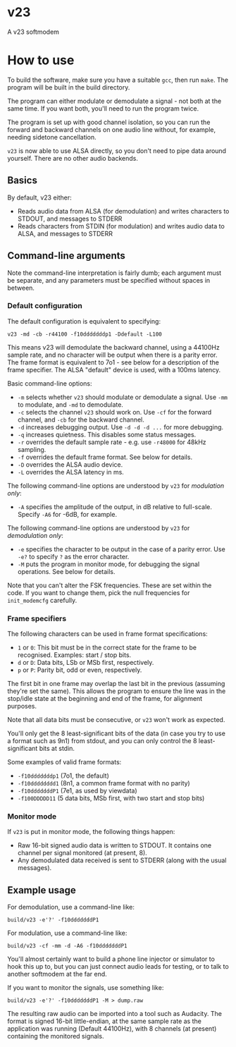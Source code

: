 # v23
A v23 softmodem

# How to use
To build the software, make sure you have a suitable `gcc`, then run `make`.  The program will be built in the build directory.

The program can either modulate or demodulate a signal - not both at the same time.
If you want both, you'll need to run the program twice.

The program is set up with good channel isolation, so you can run the forward and backward channels on one audio line without,
for example, needing sidetone cancellation.

`v23` is now able to use ALSA directly, so you don't need to pipe data around yourself.  There are no other audio backends.

## Basics
By default, v23 either:
* Reads audio data from ALSA (for demodulation) and writes characters to STDOUT, and messages to STDERR
* Reads characters from STDIN (for modulation) and writes audio data to ALSA, and messages to STDERR

## Command-line arguments
Note the command-line interpretation is fairly dumb; each argument must be separate,
and any parameters must be specified without spaces in between.

### Default configuration
The default configuration is equivalent to specifying:
```shell
v23 -md -cb -r44100 -f10dddddddp1 -Ddefault -L100
```
This means v23 will demodulate the backward channel, using a 44100Hz sample rate, and no character
will be output when there is a parity error.  The frame format is equivalent to 7o1 - see below for
a description of the frame specifier.  The ALSA "default" device is used, with a 100ms latency.

Basic command-line options:
* `-m` selects whether `v23` should modulate or demodulate a signal.  Use `-mm` to modulate, and `-md` to demodulate.
* `-c` selects the channel `v23` should work on.  Use `-cf` for the forward channel, and `-cb` for the backward channel.
* `-d` increases debugging output.  Use `-d -d -d ...` for more debugging.
* `-q` increases quietness.  This disables some status messages.
* `-r` overrides the default sample rate - e.g. use `-r48000` for 48kHz sampling.
* `-f` overrides the default frame format.  See below for details.
* `-D` overrides the ALSA audio device.
* `-L` overrides the ALSA latency in ms.

The following command-line options are understood by `v23` for _modulation only_:
* `-A` specifies the amplitude of the output, in dB relative to full-scale.  Specify `-A6` for -6dB, for example.

The following command-line options are understood by `v23` for _demodulation only_:
* `-e` specifies the character to be output in the case of a parity error.  Use `-e?` to specify `?` as the error character.
* `-M` puts the program in monitor mode, for debugging the signal operations.  See below for details.

Note that you can't alter the FSK frequencies.  These are set within the code.
If you want to change them, pick the null frequencies for `init_modemcfg` carefully.

### Frame specifiers
The following characters can be used in frame format specifications:
* `1` or `0`: This bit must be in the correct state for the frame to be recognised.  Examples: start / stop bits.
* `d` or `D`: Data bits, LSb or MSb first, respectively.
* `p` or `P`: Parity bit, odd or even, respectively.

The first bit in one frame may overlap the last bit in the previous (assuming they're set the same).  This allows the
program to ensure the line was in the stop/idle state at the beginning and end of the frame, for alignment purposes.

Note that all data bits must be consecutive, or `v23` won't work as expected.

You'll only get the 8 least-significant bits of the data (in case you try to use a format such as 9n1) from stdout,
and you can only control the 8 least-significant bits at stdin.

Some examples of valid frame formats:
* `-f10dddddddp1` (7o1, the default)
* `-f10dddddddd1` (8n1, a common frame format with no parity)
* `-f10dddddddP1` (7e1, as used by viewdata)
* `-f100DDDDD11` (5 data bits, MSb first, with two start and stop bits)

### Monitor mode
If `v23` is put in monitor mode, the following things happen:
* Raw 16-bit signed audio data is written to STDOUT.  It contains one channel per signal monitored (at present, 8).
* Any demodulated data received is sent to STDERR (along with the usual messages).

## Example usage
For demodulation, use a command-line like:
```shell
build/v23 -e'?' -f10dddddddP1
```

For modulation, use a command-line like:
```shell
build/v23 -cf -mm -d -A6 -f10dddddddP1
```

You'll almost certainly want to build a phone line injector or simulator to hook this up to, but you can just
connect audio leads for testing, or to talk to another softmodem at the far end.

If you want to monitor the signals, use something like:
```shell
build/v23 -e'?' -f10dddddddP1 -M > dump.raw
```

The resulting raw audio can be imported into a tool such as Audacity.  The format is signed 16-bit little-endian, at the
same sample rate as the application was running (Default 44100Hz), with 8 channels (at present) containing the monitored
signals.
